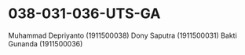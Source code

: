 # 038-031-036-UTS-GA

Muhammad Depriyanto (1911500038)
Dony Saputra (1911500031)
Bakti Gunanda (1911500036)
